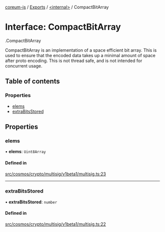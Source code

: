 [coreum-js](../README.md) / [Exports](../modules.md) / [<internal\>](../modules/internal_.md) / CompactBitArray

# Interface: CompactBitArray

[<internal>](../modules/internal_.md).CompactBitArray

CompactBitArray is an implementation of a space efficient bit array.
This is used to ensure that the encoded data takes up a minimal amount of
space after proto encoding.
This is not thread safe, and is not intended for concurrent usage.

## Table of contents

### Properties

- [elems](internal_.CompactBitArray.md#elems)
- [extraBitsStored](internal_.CompactBitArray.md#extrabitsstored)

## Properties

### elems

• **elems**: `Uint8Array`

#### Defined in

[src/cosmos/crypto/multisig/v1beta1/multisig.ts:23](https://github.com/PulsaraIO/coreum-js/blob/64a1208/src/cosmos/crypto/multisig/v1beta1/multisig.ts#L23)

___

### extraBitsStored

• **extraBitsStored**: `number`

#### Defined in

[src/cosmos/crypto/multisig/v1beta1/multisig.ts:22](https://github.com/PulsaraIO/coreum-js/blob/64a1208/src/cosmos/crypto/multisig/v1beta1/multisig.ts#L22)
